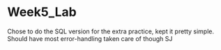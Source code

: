 # Week5_Lab
Chose to do the SQL version for the extra practice, kept it pretty simple.
Should have most error-handling taken care of though
SJ
